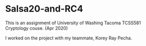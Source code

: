 # Salsa20-and-RC4

This is an assignment of University of Washing Tacoma TCSS581 Cryptology couse. (Apr 2020)

I worked on the project with my teammate, Korey Ray Pecha.
